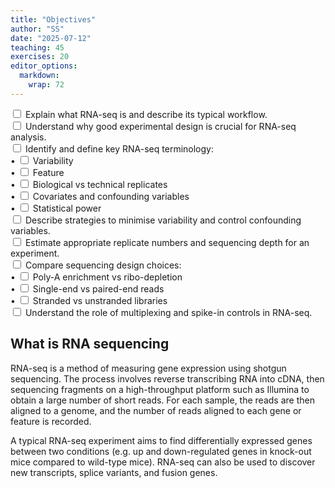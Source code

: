 ```yaml
---
title: "Objectives"
author: "SS"
date: "2025-07-12"
teaching: 45
exercises: 20
editor_options: 
  markdown: 
    wrap: 72
---
```


<input type="checkbox" unchecked> Explain what RNA-seq is and describe its typical workflow.  
<input type="checkbox" unchecked> Understand why good experimental design is crucial for RNA-seq analysis.  
<input type="checkbox" unchecked> Identify and define key RNA-seq terminology:  
• <input type="checkbox" unchecked> Variability  
• <input type="checkbox" unchecked> Feature  
• <input type="checkbox" unchecked> Biological vs technical replicates  
• <input type="checkbox" unchecked> Covariates and confounding variables  
• <input type="checkbox" unchecked> Statistical power  
<input type="checkbox" unchecked> Describe strategies to minimise variability and control confounding variables.  
<input type="checkbox" unchecked> Estimate appropriate replicate numbers and sequencing depth for an experiment.  
<input type="checkbox" unchecked> Compare sequencing design choices:  
• <input type="checkbox" unchecked> Poly-A enrichment vs ribo-depletion  
• <input type="checkbox" unchecked> Single-end vs paired-end reads  
• <input type="checkbox" unchecked> Stranded vs unstranded libraries  
<input type="checkbox" unchecked> Understand the role of multiplexing and spike-in controls in RNA-seq.

## What is RNA sequencing 
RNA-seq is a method of measuring gene expression using shotgun sequencing. The process involves reverse transcribing RNA into cDNA, then sequencing fragments on a high-throughput platform such as Illumina to obtain a large number of short reads. For each sample, the reads are then aligned to a genome, and the number of reads aligned to each gene or feature is recorded.

A typical RNA-seq experiment aims to find differentially expressed genes between two conditions (e.g. up and down-regulated genes in knock-out mice compared to wild-type mice). RNA-seq can also be used to discover new transcripts, splice variants, and fusion genes.
